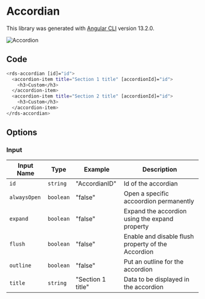 # Accordian

This library was generated with [Angular CLI](https://github.com/angular/angular-cli) version 13.2.0.
<p align="left">
<img src="../../assets/Accordion.png" alt="Accordion"/>
<p/>

## Code
```bash
<rds-accordian [id]="id">
  <accordion-item title="Section 1 title" [accordionId]="id">
    <h3>Custom</h3>
  </accordion-item>
  <accordion-item title="Section 2 title" [accordionId]="id">
    <h3>Custom</h3>
  </accordion-item>
</rds-accordian>
```

## Options
### Input
<!-- prettier-ignore -->
| Input Name                  | Type                             |Example| Description                                                                  |
| --------------------------- | -------------------------------- |------------| ---------------------------------------------------------------------------- |
| `id`                     | `string`                            |"AccordianID"|Id of the accordian  |                             |
| `alwaysOpen`           | `boolean`                          | "false"|Open a specific accoordion permanently  |
| `expand`                   |  `boolean`                         | "false"|Expand the accordion using the expand property |
| `flush`                    | `boolean` |     "false"|Enable and disable flush property of the Accordion              |
| `outline`                | `boolean`                           |"false"|Put an outline for the accordion      |
| `title`                     | `string`                            |"Section 1 title"|Data to be displayed in the accordion  |                             |
